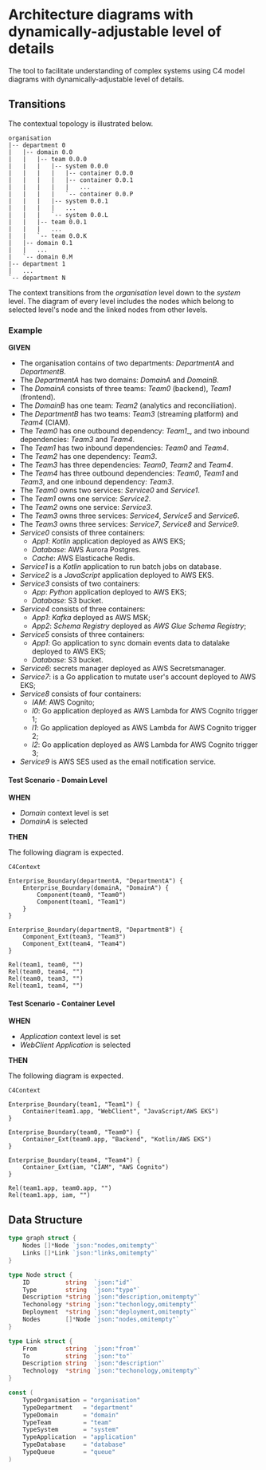 # Architecture diagrams with dynamically-adjustable level of details

The tool to facilitate understanding of complex systems using C4 model diagrams with dynamically-adjustable
level of details.

## Transitions

The contextual topology is illustrated below.

```commandline
organisation
|-- department 0
|   |-- domain 0.0
|   |   |-- team 0.0.0
|   |   |   |-- system 0.0.0
|   |   |   |   |-- container 0.0.0
|   |   |   |   |-- container 0.0.1
|   |   |   |   |   ...
|   |   |   |   `-- container 0.0.P
|   |   |   |-- system 0.0.1
|   |   |   |   ...
|   |   |   `-- system 0.0.L
|   |   |-- team 0.0.1
|   |   |   ...
|   |   `-- team 0.0.K
|   |-- domain 0.1
|   |   ...
|   `-- domain 0.M
|-- department 1
|   ...
`-- department N
```

The context transitions from the _organisation_ level down to the _system_ level. The diagram of every level includes the
nodes which belong to selected level's node and the linked nodes from other levels. 

### Example

**GIVEN**

- The organisation contains of two departments: _DepartmentA_ and _DepartmentB_.
- The _DepartmentA_ has two domains: _DomainA_ and _DomainB_.
- The _DomainA_ consists of three teams: _Team0_ (backend), _Team1_ (frontend).
- The _DomainB_ has one team: _Team2_ (analytics and reconciliation).
- The _DepartmentB_ has two teams: _Team3_ (streaming platform) and _Team4_ (CIAM).
- The _Team0_ has one outbound dependency: _Team1__, and two inbound dependencies: _Team3_ and _Team4_. 
- The _Team1_ has two inbound dependencies: _Team0_ and _Team4_.
- The _Team2_ has one dependency: _Team3_.
- The _Team3_ has three dependencies: _Team0_, _Team2_ and _Team4_.
- The _Team4_ has three outbound dependencies: _Team0_, _Team1_ and _Team3_, and one inbound dependency: _Team3_.
- The _Team0_ owns two services: _Service0_ and _Service1_.
- The _Team1_ owns one service: _Service2_.
- The _Team2_ owns one service: _Service3_.
- The _Team3_ owns three services: _Service4_, _Service5_ and _Service6_.
- The _Team3_ owns three services: _Service7_, _Service8_ and _Service9_.
- _Service0_ consists of three containers:
  - _App1_: _Kotlin_ application deployed as AWS EKS;
  - _Database_: AWS Aurora Postgres.
  - _Cache_: AWS Elasticache Redis.
- _Service1_ is a _Kotlin_ application to run batch jobs on database.
- _Service2_ is a _JavaScript_ application deployed to AWS EKS.
- _Service3_ consists of two containers:
  - _App_: _Python_ application deployed to AWS EKS;
  - _Database_: S3 bucket. 
- _Service4_ consists of three containers:
  - _App1_: _Kafka_ deployed as AWS MSK; 
  - _App2_: _Schema Registry_ deployed as _AWS Glue Schema Registry_;
- _Service5_ consists of three containers:
  - _App1_: Go application to sync domain events data to datalake deployed to AWS EKS;
  - _Database_: S3 bucket.
- _Service6_: secrets manager deployed as AWS Secretsmanager.
- _Service7_: is a Go application to mutate user's account deployed to AWS EKS;
- _Service8_ consists of four containers:
  - _IAM_: AWS Cognito;
  - _l0_: Go application deployed as AWS Lambda for AWS Cognito trigger 1;
  - _l1_: Go application deployed as AWS Lambda for AWS Cognito trigger 2;
  - _l2_: Go application deployed as AWS Lambda for AWS Cognito trigger 3;
- _Service9_ is AWS SES used as the email notification service.

#### Test Scenario - Domain Level

**WHEN**

- _Domain_ context level is set
- _DomainA_ is selected

**THEN**

The following diagram is expected.

```mermaid 
C4Context

Enterprise_Boundary(departmentA, "DepartmentA") {
    Enterprise_Boundary(domainA, "DomainA") {
        Component(team0, "Team0")
        Component(team1, "Team1")
    }
}

Enterprise_Boundary(departmentB, "DepartmentB") {
    Component_Ext(team3, "Team3")
    Component_Ext(team4, "Team4")
}

Rel(team1, team0, "")
Rel(team0, team4, "")
Rel(team0, team3, "")
Rel(team1, team4, "")
```

#### Test Scenario - Container Level

**WHEN**

- _Application_ context level is set
- _WebClient Application_ is selected

**THEN**

The following diagram is expected.

```mermaid
C4Context

Enterprise_Boundary(team1, "Team1") {
    Container(team1.app, "WebClient", "JavaScript/AWS EKS")
}

Enterprise_Boundary(team0, "Team0") {
    Container_Ext(team0.app, "Backend", "Kotlin/AWS EKS")
}

Enterprise_Boundary(team4, "Team4") {
    Container_Ext(iam, "CIAM", "AWS Cognito")
}

Rel(team1.app, team0.app, "")
Rel(team1.app, iam, "")
```

## Data Structure

```go
type graph struct {
    Nodes []*Node `json:"nodes,omitempty"`
    Links []*Link `json:"links,omitempty"`
}

type Node struct {
    ID          string  `json:"id"`
    Type        string  `json:"type"`
    Description *string `json:"description,omitempty"`
    Techonology *string `json:"techonlogy,omitempty"`
    Deployment  *string `json:"deployment,omitempty"`
    Nodes       []*Node `json:"nodes,omitempty"`
}

type Link struct {
    From        string  `json:"from"`
    To          string  `json:"to"`
    Description string  `json:"description"`
    Technology  *string `json:"techonology,omitempty"`
}

const (
    TypeOrganisation = "organisation"
    TypeDepartment   = "department"
    TypeDomain       = "domain"
    TypeTeam         = "team"
    TypeSystem       = "system"
    TypeApplication  = "application"
    TypeDatabase     = "database"
    TypeQueue        = "queue"
)
```
